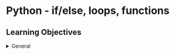 # Python - if/else, loops, functions
## Learning Objectives

<details>
<summary>General</summary>

- Why indentation is so important in Python?<br>
- How to use the if, if ... else statements?<br>
- How to use comments?<br>
- How to affect values to variables?<br>
- How to use the while and for loops?<br>
- How to use the break and continues statements?<br>
- How to use else clauses on loops?<br>
- What does the pass statement do, and when to use it?<br>
- How to use range?<br>
- What is a function and how do you use functions?<br>
- What does return a function that does not use any return statement?<br>
- Scope of variables?<br>
- What’s a traceback?<br>
- What are the arithmetic operators and how to use them?<br>
</details>
